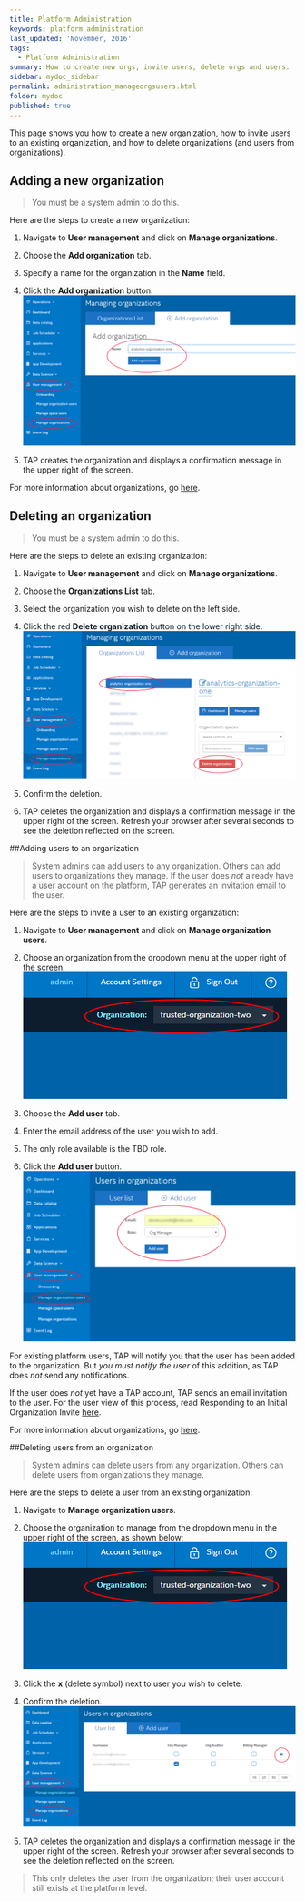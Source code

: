 ```yaml
---
title: Platform Administration
keywords: platform administration
last_updated: 'November, 2016'
tags:
  - Platform Administration
summary: How to create new orgs, invite users, delete orgs and users. 
sidebar: mydoc_sidebar
permalink: administration_manageorgsusers.html
folder: mydoc
published: true
---
```


This page shows you how to create a new organization, how to invite users to an existing organization, and how to delete organizations (and users from organizations).

## Adding a new organization

> You must be a system admin to do this.

Here are the steps to create a new organization:

1. Navigate to **User management** and click on **Manage organizations**.

2. Choose the **Add organization** tab.

3. Specify a name for the organization in the **Name** field.

4. Click the **Add organization** button.
![](/images/Add_Organization_v7_Crpd.png)

5. TAP creates the organization and displays a confirmation message in the upper right of the screen.

For more information about organizations, go [here](/administration_orgsusersrolespermissions.md).

## Deleting an organization

> You must be a system admin to do this.

Here are the steps to delete an existing organization:

1. Navigate to **User management** and click on **Manage organizations**.

2. Choose the **Organizations List** tab.

3. Select the organization you wish to delete on the left side.

4. Click the red **Delete organization** button on the lower right side.
![](/images/Delete_Organization_v7_Crpd.png)

5. Confirm the deletion.

6. TAP deletes the organization and displays a confirmation message in the upper right of the screen. Refresh your browser after several seconds to see the deletion reflected on the screen.

##Adding users to an organization

> System admins can add users to any organization. Others can add users to organizations they manage. If the user does *not* already have a user account on the platform, TAP generates an invitation email to the user.

Here are the steps to invite a user to an existing organization: 

1. Navigate to **User management** and click on **Manage organization users**.

2. Choose an organization from the dropdown menu at the upper right of the screen.
![](/images/Organization_Selection_v7_Crpd.png)

3. Choose the **Add user** tab.

4. Enter the email address of the user you wish to add.

5. The only role available is the TBD role.

6. Click the **Add user** button.
![](/images/Add_User_v7_Crpd.png)

For existing platform users, TAP will notify you that the user has been added to the organization. But *you must notify the user* of this addition, as TAP does *not* send any notifications.

If the user does *not* yet have a TAP account, TAP sends an email invitation to the user. For the user view of this process, read Responding to an Initial Organization Invite [here](acctaccess_accessing.md).

For more information about organizations, go [here](/administration_orgsusersrolespermissions.md).

##Deleting users from an organization

> System admins can delete users from any organization. Others can delete users from organizations they manage.

Here are the steps to delete a user from an existing organization:

1. Navigate to **Manage organization users**.

2. Choose the organization to manage from the dropdown menu in the upper right of the screen, as shown below:
![](/images/Organization_Selection_v7_Crpd.png)

3. Click the **x** (delete symbol) next to user you wish to delete.

4. Confirm the deletion.
![](/images/Delete_User_Organization_v7_Crpd.png)

5. TAP deletes the organization and displays a confirmation message in the upper right of the screen. Refresh your browser after several seconds to see the deletion reflected on the screen.

>This only deletes the user from the organization; their user account still exists at the platform level.
